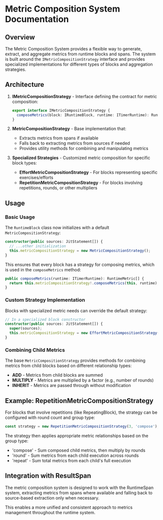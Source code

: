 # Metric Composition System Documentation

## Overview

The Metric Composition System provides a flexible way to generate, extract, and aggregate metrics from runtime blocks and spans. The system is built around the `IMetricCompositionStrategy` interface and provides specialized implementations for different types of blocks and aggregation strategies.

## Architecture

1. **IMetricCompositionStrategy** - Interface defining the contract for metric composition:
   ```typescript
   export interface IMetricCompositionStrategy {
     composeMetrics(block: IRuntimeBlock, runtime: ITimerRuntime): RuntimeMetric[];
   }
   ```

2. **MetricCompositionStrategy** - Base implementation that:
   - Extracts metrics from spans if available
   - Falls back to extracting metrics from sources if needed
   - Provides utility methods for combining and manipulating metrics

3. **Specialized Strategies** - Customized metric composition for specific block types:
   - **EffortMetricCompositionStrategy** - For blocks representing specific exercises/efforts
   - **RepetitionMetricCompositionStrategy** - For blocks involving repetitions, rounds, or other multipliers

## Usage

### Basic Usage

The `RuntimeBlock` class now initializes with a default `MetricCompositionStrategy`:

```typescript
constructor(public sources: JitStatement[]) {
  // ...other initialization
  this.metricCompositionStrategy = new MetricCompositionStrategy();
}
```

This ensures that every block has a strategy for composing metrics, which is used in the `composeMetrics` method:

```typescript
public composeMetrics(runtime: ITimerRuntime): RuntimeMetric[] {
  return this.metricCompositionStrategy!.composeMetrics(this, runtime);
}
```

### Custom Strategy Implementation

Blocks with specialized metric needs can override the default strategy:

```typescript
// In a specialized block constructor
constructor(public sources: JitStatement[]) {
  super(sources);
  this.metricCompositionStrategy = new EffortMetricCompositionStrategy();
}
```

### Combining Child Metrics

The base `MetricCompositionStrategy` provides methods for combining metrics from child blocks based on different relationship types:

- **ADD** - Metrics from child blocks are summed
- **MULTIPLY** - Metrics are multiplied by a factor (e.g., number of rounds)
- **INHERIT** - Metrics are passed through without modification

## Example: RepetitionMetricCompositionStrategy

For blocks that involve repetitions (like RepeatingBlock), the strategy can be configured with round count and group type:

```typescript
const strategy = new RepetitionMetricCompositionStrategy(3, 'compose');
```

The strategy then applies appropriate metric relationships based on the group type:
- 'compose' - Sum composed child metrics, then multiply by rounds
- 'round' - Sum metrics from each child execution across rounds
- 'repeat' - Sum total metrics from each child's full execution

## Integration with ResultSpan

The metric composition system is designed to work with the RuntimeSpan system, extracting metrics from spans where available and falling back to source-based extraction only when necessary.

This enables a more unified and consistent approach to metrics management throughout the runtime system.